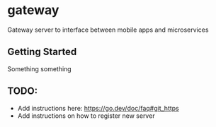 # gateway
Gateway server to interface between mobile apps and microservices

## Getting Started

Something something

## TODO:

- Add instructions here: https://go.dev/doc/faq#git_https
- Add instructions on how to register new server
